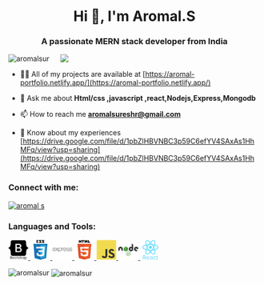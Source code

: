 <h1 align="center">Hi 👋, I'm Aromal.S</h1>
<h3 align="center">A passionate MERN stack developer from India</h3>
<img align="right" width="400" src = "https://www.infomazeelite.com/wp-content/uploads/2022/12/MERN-Stack-Development.png" />


<p align="left"> <img src="https://komarev.com/ghpvc/?username=aromalsur&label=Profile%20views&color=0e75b6&style=flat" alt="aromalsur" /> </p>

- 👨‍💻 All of my projects are available at [https://aromal-portfolio.netlify.app/](https://aromal-portfolio.netlify.app/)

- 💬 Ask me about **Html/css ,javascript ,react,Nodejs,Express,Mongodb**

- 📫 How to reach me **aromalsureshr@gmail.com**

- 📄 Know about my experiences [https://drive.google.com/file/d/1pbZlHBVNBC3p59C6efYV4SAxAs1HhMFq/view?usp=sharing](https://drive.google.com/file/d/1pbZlHBVNBC3p59C6efYV4SAxAs1HhMFq/view?usp=sharing)

<h3 align="left">Connect with me:</h3>
<p align="left">
<a href="https://linkedin.com/in/aromal s" target="blank"><img align="center" src="https://raw.githubusercontent.com/rahuldkjain/github-profile-readme-generator/master/src/images/icons/Social/linked-in-alt.svg" alt="aromal s" height="30" width="40" /></a>
</p>

<h3 align="left">Languages and Tools:</h3>
<p align="left"> <a href="https://getbootstrap.com" target="_blank" rel="noreferrer"> <img src="https://raw.githubusercontent.com/devicons/devicon/master/icons/bootstrap/bootstrap-plain-wordmark.svg" alt="bootstrap" width="40" height="40"/> </a> <a href="https://www.w3schools.com/css/" target="_blank" rel="noreferrer"> <img src="https://raw.githubusercontent.com/devicons/devicon/master/icons/css3/css3-original-wordmark.svg" alt="css3" width="40" height="40"/> </a> <a href="https://expressjs.com" target="_blank" rel="noreferrer"> <img src="https://raw.githubusercontent.com/devicons/devicon/master/icons/express/express-original-wordmark.svg" alt="express" width="40" height="40"/> </a> <a href="https://www.w3.org/html/" target="_blank" rel="noreferrer"> <img src="https://raw.githubusercontent.com/devicons/devicon/master/icons/html5/html5-original-wordmark.svg" alt="html5" width="40" height="40"/> </a> <a href="https://developer.mozilla.org/en-US/docs/Web/JavaScript" target="_blank" rel="noreferrer"> <img src="https://raw.githubusercontent.com/devicons/devicon/master/icons/javascript/javascript-original.svg" alt="javascript" width="40" height="40"/> </a> <a href="https://nodejs.org" target="_blank" rel="noreferrer"> <img src="https://raw.githubusercontent.com/devicons/devicon/master/icons/nodejs/nodejs-original-wordmark.svg" alt="nodejs" width="40" height="40"/> </a> <a href="https://reactjs.org/" target="_blank" rel="noreferrer"> <img src="https://raw.githubusercontent.com/devicons/devicon/master/icons/react/react-original-wordmark.svg" alt="react" width="40" height="40"/> </a> </p>

<p><img align="left" src="https://github-readme-stats.vercel.app/api/top-langs?username=aromalsur&show_icons=true&locale=en&layout=compact" alt="aromalsur" /></p>

<p>&nbsp;<img align="center" src="https://github-readme-stats.vercel.app/api?username=aromalsur&show_icons=true&locale=en" alt="aromalsur" /></p>
